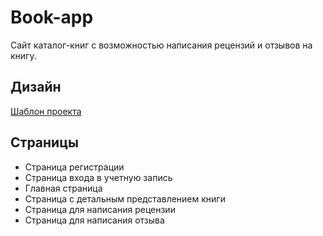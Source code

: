 # Book-app
Сайт каталог-книг с возможностью написания рецензий и отзывов на книгу.

## Дизайн
[Шаблон проекта](https://www.figma.com/file/R3nOkgzVyqiHyA6BSBSsS1/Book-app?node-id=0%3A1)

## Страницы
- Страница регистрации
- Страница входа в учетную запись
- Главная страница
- Страница с детальным представлением книги
- Страница для написания рецензии
- Страница для написания отзыва

